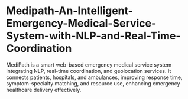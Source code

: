 # Medipath-An-Intelligent-Emergency-Medical-Service-System-with-NLP-and-Real-Time-Coordination
MediPath is a smart web-based emergency medical service system integrating NLP, real-time coordination, and geolocation services. It connects patients, hospitals, and ambulances, improving response time, symptom-specialty matching, and resource use, enhancing emergency healthcare delivery effectively.
